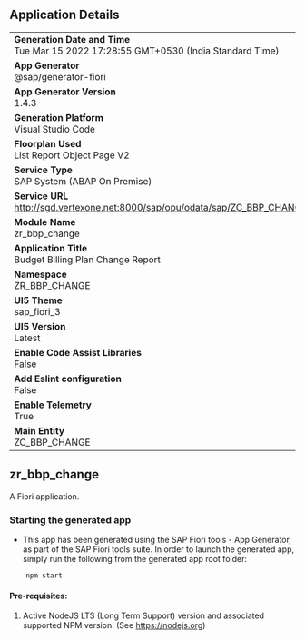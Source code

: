 ## Application Details
|               |
| ------------- |
|**Generation Date and Time**<br>Tue Mar 15 2022 17:28:55 GMT+0530 (India Standard Time)|
|**App Generator**<br>@sap/generator-fiori|
|**App Generator Version**<br>1.4.3|
|**Generation Platform**<br>Visual Studio Code|
|**Floorplan Used**<br>List Report Object Page V2|
|**Service Type**<br>SAP System (ABAP On Premise)|
|**Service URL**<br>http://sgd.vertexone.net:8000/sap/opu/odata/sap/ZC_BBP_CHANGE_CDS/
|**Module Name**<br>zr_bbp_change|
|**Application Title**<br>Budget Billing Plan Change Report|
|**Namespace**<br>ZR_BBP_CHANGE|
|**UI5 Theme**<br>sap_fiori_3|
|**UI5 Version**<br>Latest|
|**Enable Code Assist Libraries**<br>False|
|**Add Eslint configuration**<br>False|
|**Enable Telemetry**<br>True|
|**Main Entity**<br>ZC_BBP_CHANGE|

## zr_bbp_change

A Fiori application.

### Starting the generated app

-   This app has been generated using the SAP Fiori tools - App Generator, as part of the SAP Fiori tools suite.  In order to launch the generated app, simply run the following from the generated app root folder:

```
    npm start
```

#### Pre-requisites:

1. Active NodeJS LTS (Long Term Support) version and associated supported NPM version.  (See https://nodejs.org)


